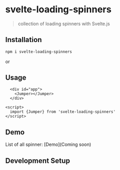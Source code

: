 # svelte-loading-spinners

> collection of loading spinners with Svelte.js

## Installation

```bash
npm i svelte-loading-spinners
```

or

## Usage

```svelte
  <div id="app">
    <Jumper></Jumper>
  </div>

<script>
  import {Jumper} from 'svelte-loading-spinners'
</script>
```

## Demo

List of all spinner: [Demo](Coming soon)

## Development Setup
